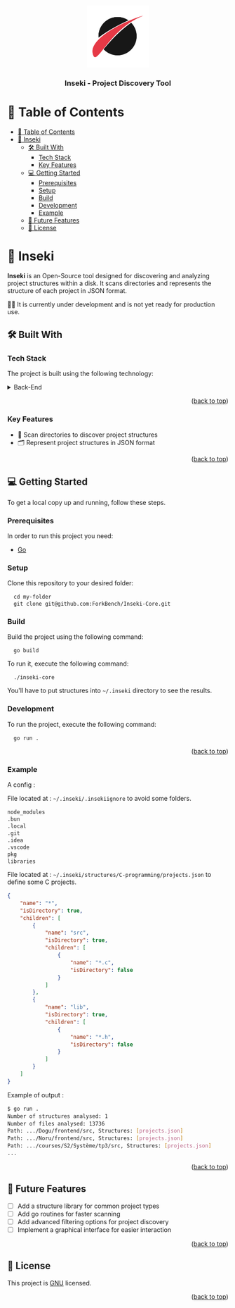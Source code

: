 <a name="readme-top"></a>

<div align="center">
  <img src="doc/Inseki.png" alt="logo" width="140" height="auto" />
  <br/>

<h3><b>Inseki - Project Discovery Tool</b></h3>

</div>

# 📗 Table of Contents

- [📗 Table of Contents](#-table-of-contents)
- [📖 Inseki ](#-inseki-)
  - [🛠 Built With ](#-built-with-)
    - [Tech Stack ](#tech-stack-)
    - [Key Features ](#key-features-)
  - [💻 Getting Started ](#-getting-started-)
    - [Prerequisites](#prerequisites)
    - [Setup](#setup)
    - [Build](#build)
    - [Development](#development)
    - [Example](#example)
  - [🔭 Future Features ](#-future-features-)
  - [📝 License ](#-license-)

# 📖 Inseki <a name="about-project"></a>

**Inseki** is an Open-Source tool designed for discovering and analyzing project structures within a disk. It scans directories and represents the structure of each project in JSON format.

👷‍♂️ It is currently under development and is not yet ready for production use.

## 🛠 Built With <a name="built-with"></a>

### Tech Stack <a name="tech-stack"></a>

The project is built using the following technology:

<details>
  <summary>Back-End</summary>
  <ul>
    <li><a href="https://go.dev">Go</a></li>
  </ul>
</details>

<p align="right">(<a href="#readme-top">back to top</a>)</p>

### Key Features <a name="key-features"></a>

- 🚀 Scan directories to discover project structures
- 🗂 Represent project structures in JSON format

<p align="right">(<a href="#readme-top">back to top</a>)</p>

## 💻 Getting Started <a name="getting-started"></a>

To get a local copy up and running, follow these steps.

### Prerequisites

In order to run this project you need:

- [Go](https://golang.org/dl/)

### Setup

Clone this repository to your desired folder:

```
  cd my-folder
  git clone git@github.com:ForkBench/Inseki-Core.git
```

### Build

Build the project using the following command:

```
  go build
```

To run it, execute the following command:

```
  ./inseki-core
```

You'll have to put structures into `~/.inseki` directory to see the results.

### Development

To run the project, execute the following command:

```
  go run .
```

<p align="right">(<a href="#readme-top">back to top</a>)</p>

### Example

A config :

File located at : `~/.inseki/.insekiignore` to avoid some folders.

```gitignore
node_modules
.bun
.local
.git
.idea
.vscode
pkg
libraries
```

File located at : `~/.inseki/structures/C-programming/projects.json` to define some C projects.

```json
{
    "name": "*",
    "isDirectory": true,
    "children": [
        {
            "name": "src",
            "isDirectory": true,
            "children": [
                {
                    "name": "*.c",
                    "isDirectory": false
                }
            ]
        },
        {
            "name": "lib",
            "isDirectory": true,
            "children": [
                {
                    "name": "*.h",
                    "isDirectory": false
                }
            ]
        }
    ]
}
```

Example of output : 

```bash
$ go run .
Number of structures analysed: 1
Number of files analysed: 13736
Path: .../Dogu/frontend/src, Structures: [projects.json]
Path: .../Noru/frontend/src, Structures: [projects.json]
Path: .../courses/S2/Système/tp3/src, Structures: [projects.json]
...
```


<p align="right">(<a href="#readme-top">back to top</a>)</p>

## 🔭 Future Features <a name="future-features"></a>

- [ ] Add a structure library for common project types
- [ ] Add go routines for faster scanning
- [ ] Add advanced filtering options for project discovery
- [ ] Implement a graphical interface for easier interaction

<p align="right">(<a href="#readme-top">back to top</a>)</p>

## 📝 License <a name="license"></a>

This project is [GNU](LICENSE) licensed.

<p align="right">(<a href="#readme-top">back to top</a>)</p>
